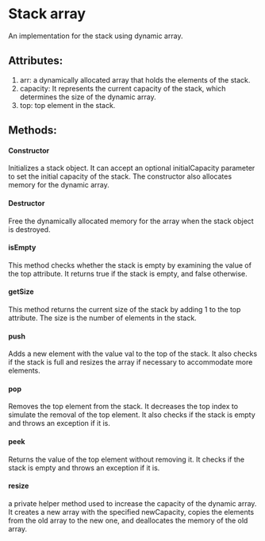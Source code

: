 # Stack array
An implementation for the stack using dynamic array.

## Attributes:
1. arr: a dynamically allocated array that holds the elements of the stack.
2. capacity: It represents the current capacity of the stack, which determines the size of the dynamic array.
3. top: top element in the stack.

## Methods:
#### Constructor
Initializes a stack object. It can accept an optional initialCapacity parameter to set the initial capacity of the stack. The constructor also allocates memory for the dynamic array.

#### Destructor
Free the dynamically allocated memory for the array when the stack object is destroyed.

#### isEmpty
This method checks whether the stack is empty by examining the value of the top attribute. It returns true if the stack is empty, and false otherwise.

#### getSize
This method returns the current size of the stack by adding 1 to the top attribute. The size is the number of elements in the stack.

#### push
Adds a new element with the value val to the top of the stack. It also checks if the stack is full and resizes the array if necessary to accommodate more elements.
#### pop
Removes the top element from the stack. It decreases the top index to simulate the removal of the top element. It also checks if the stack is empty and throws an exception if it is.
#### peek
Returns the value of the top element without removing it. It checks if the stack is empty and throws an exception if it is.
#### resize
a private helper method used to increase the capacity of the dynamic array. It creates a new array with the specified newCapacity, copies the elements from the old array to the new one, and deallocates the memory of the old array.
